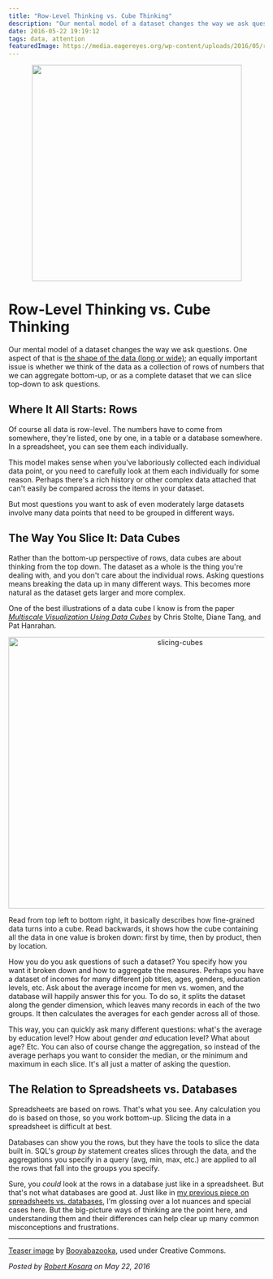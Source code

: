 ```yaml
---
title: "Row-Level Thinking vs. Cube Thinking"
description: "Our mental model of a dataset changes the way we ask questions. One aspect of that is the shape of the data (long or wide); an equally important issue is whether we think of the data as a collection of rows of numbers that we can aggregate bottom-up, or as a complete dataset that we can slice top-down to ask questions."
date: 2016-05-22 19:19:12
tags: data, attention
featuredImage: https://media.eagereyes.org/wp-content/uploads/2016/05/rubik_cube.png
---
```


<p align="center"><img src="https://media.eagereyes.org/wp-content/uploads/2016/05/rubik_cube.png" width="413" height="425" /></p>

# Row-Level Thinking vs. Cube Thinking

Our mental model of a dataset changes the way we ask questions. One aspect of that is <a href="/basics/spreadsheet-thinking-vs-database-thinking">the shape of the data (long or wide)</a>; an equally important issue is whether we think of the data as a collection of rows of numbers that we can aggregate bottom-up, or as a complete dataset that we can slice top-down to ask questions.

## Where It All Starts: Rows

Of course all data is row-level. The numbers have to come from somewhere, they're listed, one by one, in a table or a database somewhere. In a spreadsheet, you can see them each individually.

This model makes sense when you've laboriously collected each individual data point, or you need to carefully look at them each individually for some reason. Perhaps there's a rich history or other complex data attached that can't easily be compared across the items in your dataset.

But most questions you want to ask of even moderately large datasets involve many data points that need to be grouped in different ways.

## The Way You Slice It: Data Cubes

Rather than the bottom-up perspective of rows, data cubes are about thinking from the top down. The dataset as a whole is the thing you're dealing with, and you don't care about the individual rows. Asking questions means breaking the data up in many different ways. This becomes more natural as the dataset gets larger and more complex.

One of the best illustrations of a data cube I know is from the paper <a href="http://graphics.stanford.edu/papers/pan_zoom/"><em>Multiscale Visualization Using Data Cubes</em></a> by Chris Stolte, Diane Tang, and Pat Hanrahan.

<p align="center"><img class="aligncenter size-medium wp-image-9291" src="https://media.eagereyes.org/wp-content/uploads/2016/05/slicing-cubes.png" alt="slicing-cubes" width="660" height="534" /></p>

Read from top left to bottom right, it basically describes how fine-grained data turns into a cube. Read backwards, it shows how the cube containing all the data in one value is broken down: first by time, then by product, then by location.

How you do you ask questions of such a dataset? You specify how you want it broken down and how to aggregate the measures. Perhaps you have a dataset of incomes for many different job titles, ages, genders, education levels, etc. Ask about the average income for men vs. women, and the database will happily answer this for you. To do so, it splits the dataset along the gender dimension, which leaves many records in each of the two groups. It then calculates the averages for each gender across all of those.

This way, you can quickly ask many different questions: what's the average by education level? How about gender <em>and</em> education level? What about age? Etc. You can also of course change the aggregation, so instead of the average perhaps you want to consider the median, or the minimum and maximum in each slice. It's all just a matter of asking the question.

## The Relation to Spreadsheets vs. Databases

Spreadsheets are based on rows. That's what you see. Any calculation you do is based on those, so you work bottom-up. Slicing the data in a spreadsheet is difficult at best.

Databases can show you the rows, but they have the tools to slice the data built in. SQL's <em>group by</em> statement creates slices through the data, and the aggregations you specify in a query (avg, min, max, etc.) are applied to all the rows that fall into the groups you specify.

Sure, you <em>could</em> look at the rows in a database just like in a spreadsheet. But that's not what databases are good at. Just like in <a href="/basics/spreadsheet-thinking-vs-database-thinking">my previous piece on spreadsheets vs. databases</a>, I'm glossing over a lot nuances and special cases here. But the big-picture ways of thinking are the point here, and understanding them and their differences can help clear up many common misconceptions and frustrations.

<hr />

<a href="https://commons.wikimedia.org/wiki/File:Rubik%27s_cube.svg">Teaser image</a> by <a title="User:Booyabazooka" href="https://commons.wikimedia.org/wiki/User:Booyabazooka">Booyabazooka</a>, used under Creative Commons.


_Posted by <a href="/about">Robert Kosara</a> on May 22, 2016_


